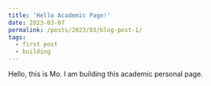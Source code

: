 ```yaml
---
title: 'Hello Academic Page!'
date: 2023-03-07
permalink: /posts/2023/03/blog-post-1/
tags:
  - first post
  - building
---
```


Hello, this is Mo. I am building this academic personal page.

<!-- Sample text test1
======

Sample text test2
======

Sample text test3
------ -->